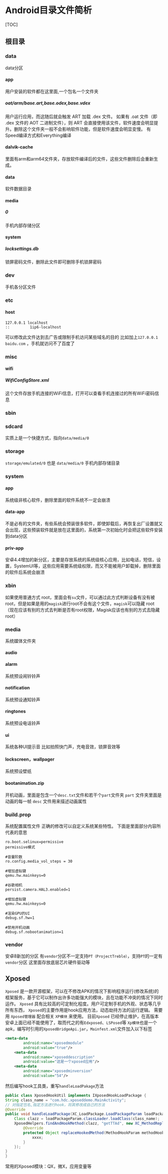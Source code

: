 # Android目录文件简析
[TOC]

## 根目录
### data
data分区
#### app
用户安装的软件都在这里面,一个包名一个文件夹
##### oat/arm/base.art,base.odex,base.vdex
用户运行应用，而这随后就会触发 ART 加载 .dex 文件。
如果有 .oat 文件（即 .dex 文件的 AOT 二进制文件），则 ART 会直接使用该文件，软件速度会明显提升。删除这个文件夹一般不会影响软件功能，但是软件速度会明显变慢。
有Speed编译方式和Everything编译
#### dalvik-cache
里面有arm和arm64文件夹，存放软件编译后的文件，这些文件删除后会重新生成。
#### data
软件数据目录
#### media
##### 0
手机内部存储分区
#### system
##### locksettings.db
锁屏密码文件，删除此文件即可删除手机锁屏密码
### dev
手机各分区文件
### etc
#### host 
```
127.0.0.1 localhost
::         1ip6-localhost
```
可以修改此文件达到去广告或限制手机访问某些域名的目的
比如加上`127.0.0.1  baidu.com` ，手机就访问不了百度了
### misc
#### wifi
##### WifiConfigStore.xml
这个文件存放手机连接的WiFi信息，打开可以查看手机连接过的所有WiFi密码信息
### sbin
### sdcard
实质上是一个快捷方式，指向`data/media/0`
### storage
`storage/emulated/0` 也是 `data/media/0` 手机内部存储目录
### system
#### app
系统级非核心软件，删除里面的软件系统不一定会崩溃
#### data-app
不是必有的文件夹，有些系统会预装很多软件，即使卸载后，再恢复出厂设置就又会出现，这些预装软件就是放在这里面的，系统第一次初始化时会把这些软件安装到data分区
#### priv-app
安卓4.4增加的新分区，主要是存放系统的系统级核心应用，比如电话，短信，设置，SystemUI等，这些应用需要系统级权限，而又不能被用户卸载掉，删除里面的软件后系统会崩溃
### xbin
如果使用普通方式 root，里面会有`su`文件，可以通过此方式判断设备有没有被 root，但是如果是用的`magisk`进行root不会有这个文件，`magisk`可以隐藏 root（现在应该有别的方式去判断是否有root权限，Magisk应该也有别的方式去隐藏root）
### media
系统媒体文件夹
#### audio
#### alarm
系统预设闹铃铃声
#### notification
系统预设通知铃声
#### ringtones
系统预设电话铃声
#### ui
系统各种UI提示音
比如拍照快门声，充电音效，锁屏音效等
#### lockscreen，wallpager
系统预设壁纸
#### bootanimation.zip
开机动画，里面是包含一个`desc.txt`文件和若干个`part`文件夹
`part` 文件夹里面是动画的每一帧
`desc` 文件用来描述动画属性
### build.prop
系统配置属性文件
正确的修改可以自定义系统某些特性。
下面是里面部分内容所代表的意思
```
ro.boot.selinux=permissive
permissive模式

#音量阶数
ro.config.media_vol_steps = 30

#增加虚拟键
qemu.hw.mainkeys=0

#谷歌相机
persist.camera.HAL3.enabled=1

#增加虚拟键
qemu.hw.mainkeys=0

#渲染GPU的UI
debug.sf.hw=1

#禁用开机动画
debug.sf.nobootanimation=1
```
### vendor
安卓8新加的分区
有`vendor`分区不一定支持`PT（ProjectTreble）`，支持`PT`的一定有`vendor`分区
这里面存放底层芯片硬件驱动等

## Xposed
`Xposed` 是一款开源框架，可以在不修改APK的情况下影响程序运行(修改系统)的框架服务，基于它可以制作出许多功能强大的模块，且在功能不冲突的情况下同时运作。
`Xposed` 具有比较高的可定制化程度。用户可定制手机的外观、状态等几乎所有东西， 
`Xposed`的主要作用是hook应用方法，动态劫持方法的运行逻辑。
需要用 `Xposed管理器` 配合相关 `XP模块` 来使用。
目前`Xposed` 已经停止维护，在高版本安卓上面已经不能使用了，取而代之的有`Edxposed`、`LSPosed`等
`Xp模块`也是一个apk，编写时引用的`XposedBridgeApi.jar`，`Mainfest.xml`文件加入以下标签
```xml
<meta-data
        android:name="xposedmodule"
        android:value="true"/>
    <meta-data
        android:name="xposeddescription"
        android:value="这是一个xposed应用"/>
    <meta-data
        android:name="xposedminversion"
        android:value="54"/>
```
然后编写hook工具类，重写`handleLoadPakage`方法 
```java
public class XposedHookUtil implements IXposedHookLoadPackage {
String class_name = "com.hdc.xposeddemo.MainActivity";
// 对指定包名,指定方法进行hook，将其修改成自己的方法
@Override
public void handleLoadPackage(XC_LoadPackage.LoadPackageParam loadPackageParam) throws Throwable {
    Class clazz = loadPackageParam.classLoader.loadClass(class_name);
    XposedHelpers.findAndHookMethod(clazz, "getTTAd", new XC_MethodReplacement() {
        @Override
        protected Object replaceHookedMethod(MethodHookParam methodHookParam) throws Throwable {
            xxxx;
        }
    });
}
}
```
常用的Xposed模块：QX，微X，应用变量等
